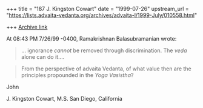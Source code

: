 +++
title = "187 J. Kingston Cowart"
date = "1999-07-26"
upstream_url = "https://lists.advaita-vedanta.org/archives/advaita-l/1999-July/010558.html"

+++
[Archive link](https://lists.advaita-vedanta.org/archives/advaita-l/1999-July/010558.html)

At 08:43 PM 7/26/99 -0400, Ramakrishnan Balasubramanian wrote:
>... ignorance *cannot* be removed through discrimination. The
>*veda* alone can do it....

>From the perspective of advaita Vedanta, of what value then are the
principles propounded in the _Yoga Vasistha_?

John

J. Kingston Cowart, M.S.
San Diego, California
<jkcowart at cari.net>


